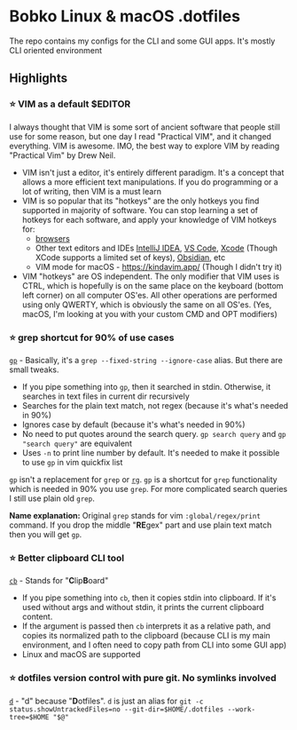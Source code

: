 # Bobko Linux & macOS .dotfiles

The repo contains my configs for the CLI and some GUI apps. It's mostly CLI oriented environment

## Highlights

### ⭐ VIM as a default $EDITOR

I always thought that VIM is some sort of ancient software that people still use for some reason, but one day I read "Practical
VIM", and it changed everything. VIM is awesome. IMO, the best way to explore VIM by reading "Practical Vim" by Drew Neil.

- VIM isn't just a editor, it's entirely different paradigm. It's a concept that allows a more efficient text manipulations. If
  you do programming or a lot of writing, then VIM is a must learn
- VIM is so popular that its "hotkeys" are the only hotkeys you find supported in majority of software. You can stop learning a
  set of hotkeys for each software, and apply your knowledge of VIM hotkeys for:
  - [browsers](https://github.com/philc/vimium)
  - Other text editors and IDEs [IntelliJ IDEA](https://github.com/JetBrains/ideavim),
    [VS Code](https://github.com/vscode-neovim/vscode-neovim), [Xcode](https://developer.apple.com/forums/thread/681968) (Though
    XCode supports a limited set of keys), [Obsidian](https://obsidian.md/), etc
  - VIM mode for macOS - https://kindavim.app/ (Though I didn't try it)
- VIM "hotkeys" are OS independent. The only modifier that VIM uses is CTRL, which is hopefully is on the same place on the
  keyboard (bottom left corner) on all computer OS'es. All other operations are performed using only QWERTY, which is obviously
  the same on all OS'es. (Yes, macOS, I'm looking at you with your custom CMD and OPT modifiers)

### ⭐ grep shortcut for 90% of use cases

[`gp`](../.bin/gp) - Basically, it's a `grep --fixed-string --ignore-case` alias. But there are small tweaks.

- If you pipe something into `gp`, then it searched in stdin. Otherwise, it searches in text files in current dir recursively
- Searches for the plain text match, not regex (because it's what's needed in 90%)
- Ignores case by default (because it's what's needed in 90%)
- No need to put quotes around the search query. `gp search query` and `gp "search query"` are equivalent
- Uses `-n` to print line number by default. It's needed to make it possible to use `gp` in vim quickfix list

`gp` isn't a replacement for `grep` or [`rg`](https://github.com/BurntSushi/ripgrep). `gp` is a shortcut for `grep` functionality
which is needed in 90% you use `grep`. For more complicated search queries I still use plain old `grep`.

**Name explanation:** Original `grep` stands for vim `:global/regex/print` command. If you drop the middle "**RE**gex" part and
use plain text match then you will get `gp`.

### ⭐ Better clipboard CLI tool

[`cb`](../.bin/cb) - Stands for "**C**lip**B**oard"

- If you pipe something into `cb`, then it copies stdin into clipboard. If it's used without args and without stdin, it prints
  the current clipboard content.
- If the argument is passed then `cb` interprets it as a relative path, and copies its normalized path to the clipboard (because
  CLI is my main environment, and I often need to copy path from CLI into some GUI app)
- Linux and macOS are supported

### ⭐ dotfiles version control with pure git. No symlinks involved

[`d`](../.bin/d) - "d" because "**D**otfiles". `d` is just an alias for `git -c status.showUntrackedFiles=no
--git-dir=$HOME/.dotfiles --work-tree=$HOME "$@"`

